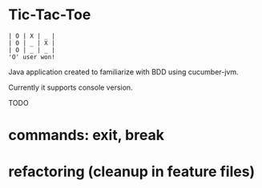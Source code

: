 # Tic-Tac-Toe
```
| O | X | _ |
| O | _ | X |
| O | _ | _ |
'O' user won!
```

Java application created to familiarize with BDD using cucumber-jvm.

Currently it supports console version.

TODO
 # commands: exit, break
 # refactoring (cleanup in feature files)